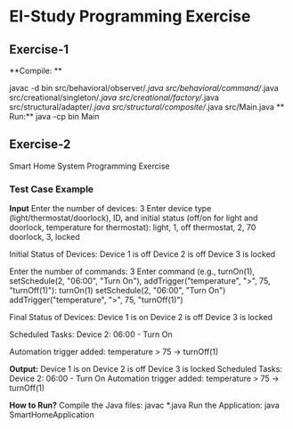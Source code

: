 ﻿# EI-Study Programming Exercise

## Exercise-1
**Compile: **

javac -d bin src/behavioral/observer/*.java src/behavioral/command/*.java src/creational/singleton/*.java src/creational/factory/*.java src/structural/adapter/*.java src/structural/composite/*.java src/Main.java
** Run:**
java -cp bin Main

## Exercise-2
Smart Home System Programming Exercise

### Test Case Example
**Input**
Enter the number of devices:
3
Enter device type (light/thermostat/doorlock), ID, and initial status (off/on for light and doorlock, temperature for thermostat):
light, 1, off
thermostat, 2, 70
doorlock, 3, locked

Initial Status of Devices:
Device 1 is off
Device 2 is off
Device 3 is locked

Enter the number of commands:
3
Enter command (e.g., turnOn(1), setSchedule(2, "06:00", "Turn On"), addTrigger("temperature", ">", 75, "turnOff(1)"):
turnOn(1)
setSchedule(2, "06:00", "Turn On")
addTrigger("temperature", ">", 75, "turnOff(1)")

Final Status of Devices:
Device 1 is on
Device 2 is off
Device 3 is locked

Scheduled Tasks:
Device 2: 06:00 - Turn On

Automation trigger added: temperature > 75 -> turnOff(1)


**Output:**
Device 1 is on
Device 2 is off
Device 3 is locked
Scheduled Tasks:
Device 2: 06:00 - Turn On
Automation trigger added: temperature > 75 -> turnOff(1)


**How to Run?**
Compile the Java files:
javac *.java
Run the Application:
java SmartHomeApplication





